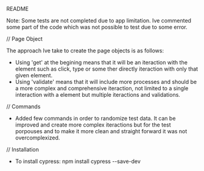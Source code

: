 README

Note: Some tests are not completed due to app limitation. Ive commented some part of the code which was not possible to test due to some error.

// Page Object

The approach Ive take to create the page objects is as follows:

- Using 'get' at the begining means that it will be an iteraction with the element such as click, type or some ther directly iteraction with only that given element.
- Using 'validate' means that it will include more processes and should be a more complex and comprehensive iteraction, not limited to a single interaction with a element but        multiple iteractions and validations.

// Commands

- Added few commands in order to randomize test data. It can be improved and create more complex iteractions but for the test porpouses and to make it more clean and straight forward it was not overcomplexized.

// Installation
- To install cypress: npm install cypress --save-dev
